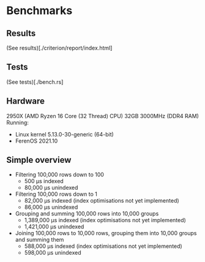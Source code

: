 # Benchmarks

## Results
(See results)[./criterion/report/index.html]

## Tests
(See tests)[./bench.rs]

## Hardware
2950X (AMD Ryzen 16 Core (32 Thread) CPU)
32GB 3000MHz (DDR4 RAM)
Running:
- Linux kernel 5.13.0-30-generic (64-bit)
- FerenOS 2021.10


## Simple overview
- Filtering 100,000 rows down to 100
	- 500 		μs indexed
	- 80,000 	μs unindexed
- Filtering 100,000 rows down to 1
	- 82,000 	μs indexed (index optimisations not yet implemented)
	- 86,000 	μs unindexed
- Grouping and summing 100,000 rows into 10,000 groups
	- 1,389,000 	μs indexed (index optimisations not yet implemented)
	- 1,421,000 	μs unindexed
- Joining 100,000 rows to 10,000 rows, grouping them into 10,000 groups and summing them
	- 588,000 	μs indexed (index optimisations not yet implemented)
	- 598,000 	μs unindexed
